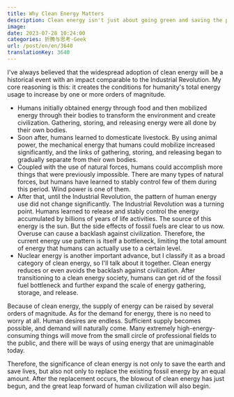 ```yaml
---
title: Why Clean Energy Matters
description: Clean energy isn't just about going green and saving the planet. It's way bigger than that.
image: 
date: 2023-07-28 10:24:00
categories: 折腾与思考-Geek
url: /post/en/en/3640
translationKey: 3640
---
```


I've always believed that the widespread adoption of clean energy will be a historical event with an impact comparable to the Industrial Revolution. My core reasoning is this: it creates the conditions for humanity's total energy usage to increase by one or more orders of magnitude.

- Humans initially obtained energy through food and then mobilized energy through their bodies to transform the environment and create civilization. Gathering, storing, and releasing energy were all done by their own bodies.
- Soon after, humans learned to domesticate livestock. By using animal power, the mechanical energy that humans could mobilize increased significantly, and the links of gathering, storing, and releasing began to gradually separate from their own bodies.
- Coupled with the use of natural forces, humans could accomplish more things that were previously impossible. There are many types of natural forces, but humans have learned to stably control few of them during this period. Wind power is one of them.
- After that, until the Industrial Revolution, the pattern of human energy use did not change significantly. The Industrial Revolution was a turning point. Humans learned to release and stably control the energy accumulated by billions of years of life activities. The source of this energy is the sun. But the side effects of fossil fuels are clear to us now. Overuse can cause a backlash against civilization. Therefore, the current energy use pattern is itself a bottleneck, limiting the total amount of energy that humans can actually use to a certain level.
- Nuclear energy is another important advance, but I classify it as a broad category of clean energy, so I'll talk about it together. Clean energy reduces or even avoids the backlash against civilization. After transitioning to a clean energy society, humans can get rid of the fossil fuel bottleneck and further expand the scale of energy gathering, storage, and release.

Because of clean energy, the supply of energy can be raised by several orders of magnitude. As for the demand for energy, there is no need to worry at all. Human desires are endless. Sufficient supply becomes possible, and demand will naturally come. Many extremely high-energy-consuming things will move from the small circle of professional fields to the public, and there will be ways of using energy that are unimaginable today.

Therefore, the significance of clean energy is not only to save the earth and save lives, but also not only to replace the existing fossil energy by an equal amount. After the replacement occurs, the blowout of clean energy has just begun, and the great leap forward of human civilization will also begin.
